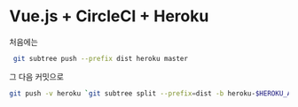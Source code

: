 # Vue.js + CircleCI + Heroku


처음에는

```bash
 git subtree push --prefix dist heroku master
```

그 다음 커밋으로

```bash
git push -v heroku `git subtree split --prefix=dist -b heroku-$HEROKU_APP-deploy`:master --force
```